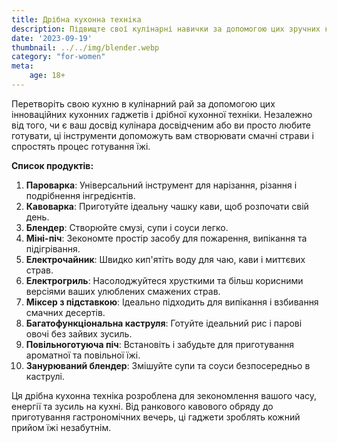 ```yaml
---
title: Дрібна кухонна техніка
description: Підвищте свої кулінарні навички за допомогою цих зручних кухонних гаджетів і дрібної кухонної техніки.
date: '2023-09-19'
thumbnail: ../../img/blender.webp
category: "for-women"
meta:
    age: 18+
---
```

Перетворіть свою кухню в кулінарний рай за допомогою цих інноваційних кухонних гаджетів і дрібної кухонної техніки. Незалежно від того, чи є ваш досвід кулінара досвідченим або ви просто любите готувати, ці інструменти допоможуть вам створювати смачні страви і спростять процес готування їжі.

**Список продуктів:**
1. **Пароварка**: Універсальний інструмент для нарізання, різання і подрібнення інгредієнтів.
2. **Кавоварка**: Приготуйте ідеальну чашку кави, щоб розпочати свій день.
3. **Блендер**: Створюйте смузі, супи і соуси легко.
4. **Міні-піч**: Зекономте простір засобу для пожарення, випікання та підігрівання.
5. **Електрочайник**: Швидко кип'ятіть воду для чаю, кави і миттєвих страв.
6. **Електрогриль**: Насолоджуйтеся хрусткими та більш корисними версіями ваших улюблених смажених страв.
7. **Міксер з підставкою**: Ідеально підходить для випікання і взбивання смачних десертів.
8. **Багатофункціональна каструля**: Готуйте ідеальний рис і парові овочі без зайвих зусиль.
9. **Повільноготуюча піч**: Встановіть і забудьте для приготування ароматної та повільної їжі.
10. **Занурюваний блендер**: Змішуйте супи та соуси безпосередньо в каструлі.

Ця дрібна кухонна техніка розроблена для зекономлення вашого часу, енергії та зусиль на кухні. Від ранкового кавового обряду до приготування гастрономічних вечерь, ці гаджети зроблять кожний прийом їжі незабутнім.

